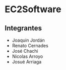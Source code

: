 # EC2Software

## Integrantes
- Joaquin Jordán
- Renato Cernades
- José Chachi
- Nicolas Arroyo
- Josué Arriaga
